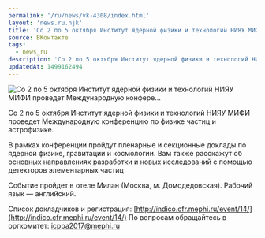 ```yaml
---
permalink: '/ru/news/vk-4308/index.html'
layout: 'news.ru.njk'
title: 'Со 2 по 5 октября Институт ядерной физики и технологий НИЯУ МИФИ проведет Международную конфере'
source: ВКонтакте
tags:
  - news_ru
description: 'Со 2 по 5 октября Институт ядерной физики и технологий НИЯУ МИФИ проведет Международную конфере…'
updatedAt: 1499162494
---
```

![Со 2 по 5 октября Институт ядерной физики и технологий НИЯУ МИФИ проведет Международную конфере…](https://sun9-24.userapi.com/impf/c639327/v639327501/2dc49/oYc0pXykRcw.jpg?size=1280x619&quality=96&sign=f38fecb657d777fa1e117b575dc8bb39&c_uniq_tag=IG19_DTiq72nvmeSY_LluzzUcJIUz9qovyrDVmjrAuo&type=album)

Со 2 по 5 октября Институт ядерной физики и технологий НИЯУ МИФИ проведет Международную конференцию по физике частиц и астрофизике.

В рамках конференции пройдут пленарные и секционные доклады по ядерной физике, гравитации и космологии. Вам также расскажут об основных направлениях разработки и новых исследований с помощью детекторов элементарных частиц

Событие пройдет в отеле Милан (Москва, м. Домодедовская).
Рабочий язык — английский.

Список докладчиков и регистрация: [http://indico.cfr.mephi.ru/event/14/](http://indico.cfr.mephi.ru/event/14/)
По вопросам обращайтесь в оргкомитет: icppa2017@mephi.ru
